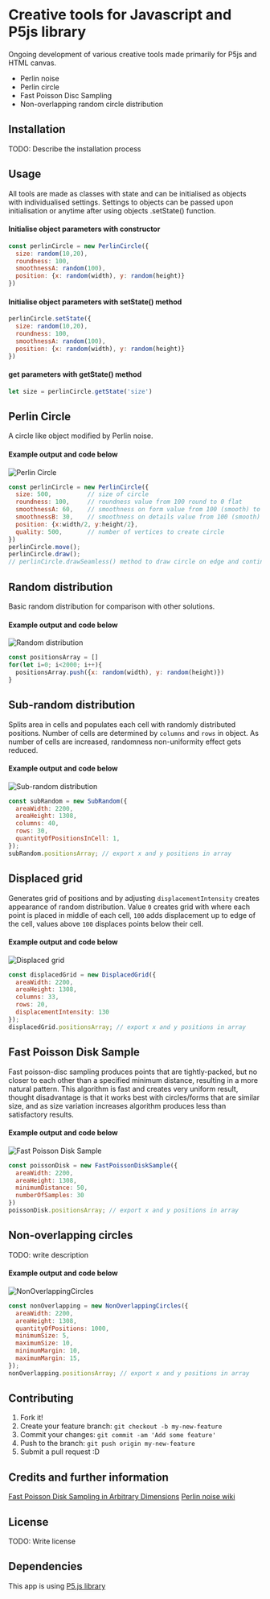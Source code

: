 # Creative tools for Javascript and P5js library
Ongoing development of various creative tools made primarily for P5js and HTML canvas.
* Perlin noise
* Perlin circle
* Fast Poisson Disc Sampling
* Non-overlapping random circle distribution

## Installation
TODO: Describe the installation process

## Usage
All tools are made as classes with state and can be initialised as objects with individualised settings.
Settings to objects can be passed upon initialisation or anytime after using objects .setState() function.

#### Initialise object parameters with constructor
```javascript
const perlinCircle = new PerlinCircle({
  size: random(10,20),
  roundness: 100,
  smoothnessA: random(100),
  position: {x: random(width), y: random(height)}
})
```

#### Initialise object parameters with setState() method
```javascript
perlinCircle.setState({
  size: random(10,20),
  roundness: 100,
  smoothnessA: random(100),
  position: {x: random(width), y: random(height)}
})
```

#### get parameters with getState() method
```javascript
let size = perlinCircle.getState('size')
```

## Perlin Circle
A circle like object modified by Perlin noise.

#### Example output and code below
![Perlin Circle](./img/perlin_circle.png?raw=true)

```javascript
const perlinCircle = new PerlinCircle({
  size: 500,          // size of circle
  roundness: 100,     // roundness value from 100 round to 0 flat
  smoothnessA: 60,    // smoothness on form value from 100 (smooth) to 0 rough
  smoothnessB: 30,    // smoothness on details value from 100 (smooth) to 0 rough
  position: {x:width/2, y:height/2},
  quality: 500,       // number of vertices to create circle
})
perlinCircle.move();
perlinCircle.draw();  
// perlinCircle.drawSeamless() method to draw circle on edge and continue on opposite side.
```

## Random distribution
Basic random distribution for comparison with other solutions.

#### Example output and code below
![Random distribution](./img/random.png?raw=true)

```javascript
const positionsArray = []
for(let i=0; i<2000; i++){
  positionsArray.push({x: random(width), y: random(height)})
}
```

## Sub-random distribution
Splits area in cells and populates each cell with randomly distributed positions. Number of cells are determined by `columns` and `rows` in object. As number of cells are increased, randomness non-uniformity effect gets reduced.

#### Example output and code below
![Sub-random distribution](./img/sub_random_distribution.png?raw=true)

```javascript
const subRandom = new SubRandom({
  areaWidth: 2200,
  areaHeight: 1308,
  columns: 40,
  rows: 30,
  quantityOfPositionsInCell: 1,
});
subRandom.positionsArray; // export x and y positions in array
```

## Displaced grid
Generates grid of positions and by adjusting `displacementIntensity` creates appearance of random distribution. Value `0` creates grid with where each point is placed in middle of each cell, `100` adds displacement up to edge of the cell, values above `100` displaces points below their cell.

#### Example output and code below
![Displaced grid](./img/displaced_grid.png?raw=true)

```javascript
const displacedGrid = new DisplacedGrid({
  areaWidth: 2200,
  areaHeight: 1308,
  columns: 33,
  rows: 20,
  displacementIntensity: 130
});
displacedGrid.positionsArray; // export x and y positions in array
```

## Fast Poisson Disk Sample
Fast poisson-disc sampling produces points that are tightly-packed, but no closer to each other than a specified minimum distance, resulting in a more natural pattern. This algorithm is fast and creates very uniform result, thought disadvantage is that it works best with circles/forms that are similar size, and as size variation increases algorithm produces less than satisfactory results.

#### Example output and code below
![Fast Poisson Disk Sample](./img/fast-poisson-disk-sample.png?raw=true)

```javascript
const poissonDisk = new FastPoissonDiskSample({
  areaWidth: 2200,
  areaHeight: 1308,
  minimumDistance: 50,
  numberOfSamples: 30
})
poissonDisk.positionsArray; // export x and y positions in array
```

## Non-overlapping circles
TODO: write description

#### Example output and code below
![NonOverlappingCircles](./img/non-overlapping.png?raw=true)

```javascript
const nonOverlapping = new NonOverlappingCircles({
  areaWidth: 2200,
  areaHeight: 1308,
  quantityOfPositions: 1000,
  minimumSize: 5,
  maximumSize: 10,
  minimumMargin: 10,
  maximumMargin: 15,
});
nonOverlapping.positionsArray; // export x and y positions in array
```


## Contributing
1. Fork it!
2. Create your feature branch: `git checkout -b my-new-feature`
3. Commit your changes: `git commit -am 'Add some feature'`
4. Push to the branch: `git push origin my-new-feature`
5. Submit a pull request :D


## Credits and further information
[Fast Poisson Disk Sampling in Arbitrary Dimensions](https://www.cs.ubc.ca/~rbridson/docs/bridson-siggraph07-poissondisk.pdf)
[Perlin noise wiki](https://en.wikipedia.org/wiki/Perlin_noise)

## License
TODO: Write license

## Dependencies
This app is using [P5.js library](https://github.com/processing/p5.js)
